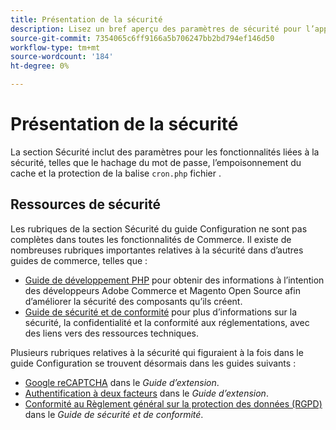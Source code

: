```yaml
---
title: Présentation de la sécurité
description: Lisez un bref aperçu des paramètres de sécurité pour l’application Adobe Commerce et Magento Open Source.
source-git-commit: 7354065c6ff9166a5b706247bb2bd794ef146d50
workflow-type: tm+mt
source-wordcount: '184'
ht-degree: 0%

---
```



# Présentation de la sécurité

La section Sécurité inclut des paramètres pour les fonctionnalités liées à la sécurité, telles que le hachage du mot de passe, l’empoisonnement du cache et la protection de la balise `cron.php` fichier .

## Ressources de sécurité

Les rubriques de la section Sécurité du guide Configuration ne sont pas complètes dans toutes les fonctionnalités de Commerce. Il existe de nombreuses rubriques importantes relatives à la sécurité dans d’autres guides de commerce, telles que :

- [Guide de développement PHP](https://developer.adobe.com/commerce/php/development/security/) pour obtenir des informations à l’intention des développeurs Adobe Commerce et Magento Open Source afin d’améliorer la sécurité des composants qu’ils créent.
- [Guide de sécurité et de conformité](https://devdocs.magento.com/security/security-and-compliance.html) pour plus d’informations sur la sécurité, la confidentialité et la conformité aux réglementations, avec des liens vers des ressources techniques.

Plusieurs rubriques relatives à la sécurité qui figuraient à la fois dans le guide Configuration se trouvent désormais dans les guides suivants :

- [Google reCAPTCHA](https://devdocs.magento.com/guides/v2.4/security/google-recaptcha.html) dans le _Guide d’extension_.
- [Authentification à deux facteurs](https://devdocs.magento.com/guides/v2.4/security/two-factor-authentication.html) dans le _Guide d’extension_.
- [Conformité au Règlement général sur la protection des données (RGPD)](https://devdocs.magento.com/compliance/privacy/gdpr.html) dans le _Guide de sécurité et de conformité_.
